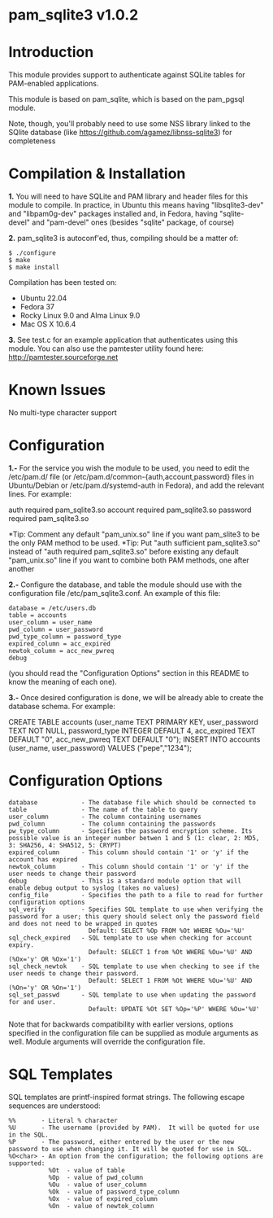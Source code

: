 **pam_sqlite3 v1.0.2**
======================


Introduction
============

This module provides support to authenticate against SQLite tables for PAM-enabled applications.

This module is based on pam_sqlite, which is based on the pam_pgsql module.

Note, though, you'll probably need to use some NSS library linked to the SQlite database (like https://github.com/agamez/libnss-sqlite3) for completeness


Compilation & Installation
==========================

**1.** You will need to have SQLite and PAM library and header files for this module to compile. 
In practice, in Ubuntu this means having "libsqlite3-dev" and "libpam0g-dev" packages installed and, in Fedora, having "sqlite-devel" and "pam-devel" ones (besides "sqlite" package, of course)


**2.** pam_sqlite3 is autoconf'ed, thus, compiling should be a matter of:

    $ ./configure
    $ make
    $ make install

Compilation has been tested on:
- Ubuntu 22.04
- Fedora 37
- Rocky Linux 9.0 and Alma Linux 9.0
- Mac OS X 10.6.4


**3.** See test.c for an example application that authenticates using this module. You can also use the pamtester utility found here: http://pamtester.sourceforge.net


Known Issues
============

No multi-type character support


Configuration
=============

**1.-** For the service you wish the module to be used, you need to edit the /etc/pam.d/<service> file (or /etc/pam.d/common-{auth,account,password} files in Ubuntu/Debian or /etc/pam.d/systemd-auth in Fedora), and add the relevant lines. For example:

auth        required    pam_sqlite3.so 
account     required    pam_sqlite3.so
password    required    pam_sqlite3.so

*Tip: Comment any default "pam_unix.so" line if you want pam_slite3 to be the only PAM method to be used.
*Tip: Put "auth sufficient pam_sqlite3.so" instead of "auth required pam_sqlite3.so" before existing any default "pam_unix.so" line if you want to combine both PAM methods, one after another


**2.-** Configure the database, and table the module should use with the configuration file /etc/pam_sqlite3.conf. An example of this file:

    database = /etc/users.db
    table = accounts
    user_column = user_name
    pwd_column = user_password
    pwd_type_column = password_type
    expired_column = acc_expired
    newtok_column = acc_new_pwreq
    debug

(you should read the "Configuration Options" section in this README to know the meaning of each one).


**3.-** Once desired configuration is done, we will be already able to create the database schema. For example: 

CREATE TABLE accounts (user_name TEXT PRIMARY KEY, user_password TEXT NOT NULL, password_type INTEGER DEFAULT 4, acc_expired TEXT DEFAULT "0", acc_new_pwreq TEXT DEFAULT "0");
INSERT INTO accounts (user_name, user_password) VALUES ("pepe","1234");


Configuration Options
=====================

    database            - The database file which should be connected to
    table               - The name of the table to query
    user_column         - The column containing usernames
    pwd_column          - The column containing the passwords
    pw_type_column      - Specifies the password encryption scheme. Its possible value is an integer number betwen 1 and 5 (1: clear, 2: MD5, 3: SHA256, 4: SHA512, 5: CRYPT)
    expired_column      - This column should contain '1' or 'y' if the account has expired
    newtok_column       - This column should contain '1' or 'y' if the user needs to change their password
    debug               - This is a standard module option that will enable debug output to syslog (takes no values)
    config_file         - Specifies the path to a file to read for further configuration options
    sql_verify          - Specifies SQL template to use when verifying the password for a user; this query should select only the password field and does not need to be wrapped in quotes
                          Default: SELECT %Op FROM %Ot WHERE %Ou='%U'
    sql_check_expired   - SQL template to use when checking for account expiry. 
                          Default: SELECT 1 from %Ot WHERE %Ou='%U' AND (%Ox='y' OR %Ox='1')
    sql_check_newtok    - SQL template to use when checking to see if the user needs to change their password.
                          Default: SELECT 1 FROM %Ot WHERE %Ou='%U' AND (%On='y' OR %On='1')
    sql_set_passwd      - SQL template to use when updating the password for and user.
                          Default: UPDATE %Ot SET %Op='%P' WHERE %Ou='%U'

Note that for backwards compatibility with earlier versions, options specified in the configuration file can be supplied as module arguments as well. Module arguments will override the configuration file.


SQL Templates
=============

SQL templates are printf-inspired format strings. The following escape sequences are understood:

    %%       - Literal % character
    %U       - The username (provided by PAM).  It will be quoted for use in the SQL.
    %P       - The password, either entered by the user or the new password to use when changing it. It will be quoted for use in SQL.
    %O<char> - An option from the configuration; the following options are supported:
               %Ot  - value of table
               %Op  - value of pwd_column
               %Ou  - value of user_column
               %Ok  - value of password_type_column
               %Ox  - value of expired_column
               %On  - value of newtok_column
